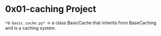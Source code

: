 # 0x01-caching Project


`*0-basic_cache.py*` -> a class BasicCache that inherits from BaseCaching and is a caching system.
